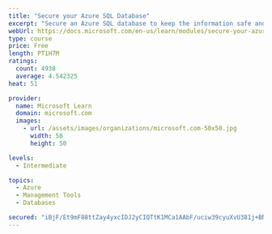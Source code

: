 ```yaml
---
title: "Secure your Azure SQL Database"
excerpt: "Secure an Azure SQL database to keep the information safe and diagnose potential security concerns as they happen."
webUrl: https://docs.microsoft.com/en-us/learn/modules/secure-your-azure-sql-database/
type: course
price: Free
length: PT1H7M
ratings:
  count: 4938
  average: 4.542325
heat: 51

provider:
  name: Microsoft Learn
  domain: microsoft.com
  images:
    - url: /assets/images/organizations/microsoft.com-50x50.jpg
      width: 50
      height: 50

levels:
  - Intermediate

topics:
  - Azure
  - Management Tools
  - Databases

secured: "iBjF/Et9mF88ttZay4yxcIDJ2yCIQTtK1MCa1AAbF/uciw39cyuXvU381j+BN7Jxw4L5RtnhPg4HvgVyYAqCmcZ3MYqGeTghN7izkkQRTZBTB07Df3NM8/ci3KzhA3XiYNS0mb15oOhZ4EnfiUSIsyGZRfF0aG8j5nV6021IUOOT6kKaLUGYdt3YM6CidB32gBtOiD7M/8acRaW31w09fbih4lR9cUHJhbDhJWwLRmgWklqjkOR7ShWuiwqyROhh/aN4ByHmFFAIDyCKzG0f2R/jVajPQ7gweHtQt1nXc86dJKctMfkyLQ7MRfJcVrvSPVOEStYk3enW6NeaHvXFmJ3j3eZe2549WVVK1KOAVj0G4kX6UhIIhYPmeXNauYotD3Jb1HDmywZ/Pt/WQn2aJZmdqdds0QRWwsu0aYGBCOs=;3cAruQEOsDu+/OIGq7WNVA=="
---
```


